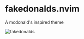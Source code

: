 # fakedonalds.nvim
A mcdonald's inspired theme

![fakedonalds](https://user-images.githubusercontent.com/292349/227724160-b14e37fc-acaa-49d2-9e35-3a21e39c1567.png)
